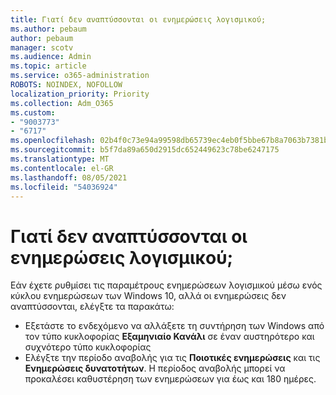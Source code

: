 ```yaml
---
title: Γιατί δεν αναπτύσσονται οι ενημερώσεις λογισμικού;
ms.author: pebaum
author: pebaum
manager: scotv
ms.audience: Admin
ms.topic: article
ms.service: o365-administration
ROBOTS: NOINDEX, NOFOLLOW
localization_priority: Priority
ms.collection: Adm_O365
ms.custom:
- "9003773"
- "6717"
ms.openlocfilehash: 02b4f0c73e94a99598db65739ec4eb0f5bbe67b8a7063b7381b9e6f59efd8c12
ms.sourcegitcommit: b5f7da89a650d2915dc652449623c78be6247175
ms.translationtype: MT
ms.contentlocale: el-GR
ms.lasthandoff: 08/05/2021
ms.locfileid: "54036924"
---
```

# <a name="why-software-updates-are-not-being-deployed"></a>Γιατί δεν αναπτύσσονται οι ενημερώσεις λογισμικού;

Εάν έχετε ρυθμίσει τις παραμέτρους ενημερώσεων λογισμικού μέσω ενός κύκλου ενημερώσεων των Windows 10, αλλά οι ενημερώσεις δεν αναπτύσσονται, ελέγξτε τα παρακάτω:  

- Εξετάστε το ενδεχόμενο να αλλάξετε τη συντήρηση των Windows από τον τύπο κυκλοφορίας **Εξαμηνιαίο Κανάλι**  σε έναν αυστηρότερο και συχνότερο τύπο κυκλοφορίας  
- Ελέγξτε την περίοδο αναβολής για τις  **Ποιοτικές ενημερώσεις**  και τις **Ενημερώσεις δυνατοτήτων**. Η περίοδος αναβολής μπορεί να προκαλέσει καθυστέρηση των ενημερώσεων για έως και 180 ημέρες.
